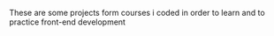 These are some projects form courses i coded in order to learn and to practice front-end development
